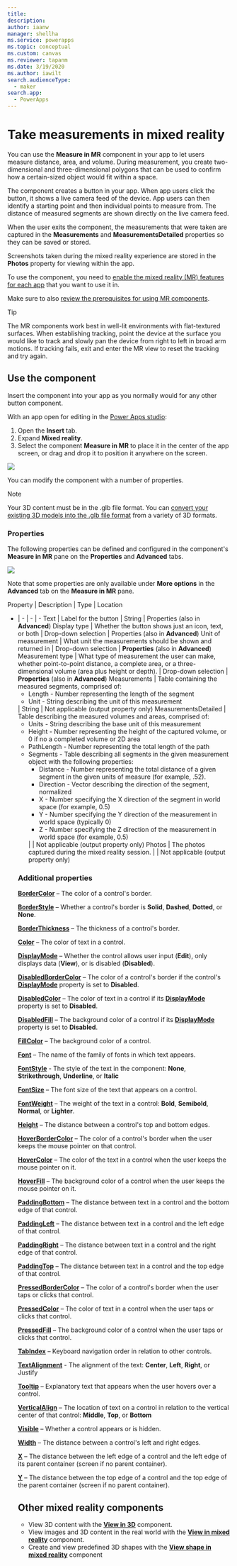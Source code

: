 ```yaml
---
title: 
description: 
author: iaanw
manager: shellha
ms.service: powerapps
ms.topic: conceptual
ms.custom: canvas
ms.reviewer: tapanm
ms.date: 3/19/2020
ms.author: iawilt
search.audienceType: 
  - maker
search.app: 
  - PowerApps
---
```

# Take measurements in mixed reality

You can use the **Measure in MR** component in your app to let users measure distance, area, and volume. During measurement, you create two-dimensional and three-dimensional polygons that can be used to confirm how a certain-sized object would fit within a space.

The component creates a button in your app. When app users click the button, it shows a live camera feed of the device. App users can then identify a starting point and then individual points to measure from. The distance of measured segments are shown directly on the live camera feed.

When the user exits the component, the measurements that were taken are captured in the **Measurements** and **MeasurementsDetailed** properties so they can be saved or stored.

Screenshots taken during the mixed reality experience are stored in the **Photos** property for viewing within the app.

To use the component, you need to [enable the mixed reality (MR) features for each app](#enable-the-mixed-reality-features-for-each-app) that you want to use it in.

Make sure to also [review the prerequisites for using MR components](mixed-reality-overview.md#prerequisites).

>[!TIP]
> The MR components work best in well-lit environments with flat-textured surfaces. When establishing tracking, point the device at the surface you would like to track and slowly pan the device from right to left in broad arm motions. If tracking fails, exit and enter the MR view to reset the tracking and try again.

## Use the component

Insert the component into your app as you normally would for any other button component.

With an app open for editing in the [Power Apps studio](https://preview.create.powerapps.com):

1. Open the **Insert** tab.
2. Expand **Mixed reality**.
3. Select the component **Measure in MR** to place it in the center of the app screen, or drag and drop it to position it anywhere on the screen.

  ![](./media/augmented-measure/augmented-measure.png)

You can modify the component with a number of properties.

>[!NOTE]
>Your 3D content must be in the .glb file format. You can [convert your existing 3D models into the .glb file format](/dynamics365/mixed-reality/import-tool/) from a variety of 3D formats.

### Properties

The following properties can be defined and configured in the component's **Measure in MR** pane on the **Properties** and **Advanced** tabs.

![](./media/augmented-measure/augmented-measure-properties.png)

Note that some properties are only available under **More options** in the **Advanced** tab on the **Measure in MR** pane.

Property | Description | Type | Location
- | - | - | -
Text | Label for the button | String | Properties (also in **Advanced**)
Display type | Whether the button shows just an icon, text, or both | Drop-down selection | Properties (also in **Advanced**)
Unit of measurement | What unit the measurements should be shown and returned in | Drop-down selection | **Properties** (also in **Advanced**)
Measurement type | What type of measurement the user can make, whether point-to-point distance, a complete area, or a three-dimensional volume (area plus height or depth). | Drop-down selection | **Properties** (also in **Advanced**)
Measurements | Table containing the measured segments, comprised of: <ul><li>Length - Number representing the length of the segment</li><li>Unit - String describing the unit of this measurement</li></ul> | String | Not applicable (output property only)
MeasurementsDetailed | Table describing the measured volumes and areas, comprised of:<ul><li>Units - String describing the base unit of this measurement</li><li>Height - Number representing the height of the captured volume, or 0 if no a completed volume or 2D area</li><li>PathLength - Number representing the total length of the path</li><li>Segments - Table describing all segments in the given measurement object with the following properties:<ul><li>Distance - Number representing the total distance of a given segment in the given units of measure (for example, .52).</li><li>Direction - Vector describing the direction of the segment, normalized</li><li>X - Number specifying the X direction of the segment in world space (for example, 0.5)</li><li>Y - Number specifying the Y direction of the measurement in world space (typically 0)</li><li>Z - Number specifying the Z direction of the measurement in world space (for example, 0.5)</li></ul></li></li> | | Not applicable (output property only)
Photos | The photos captured during the mixed reality session. | | Not applicable (output property only)

### Additional properties

**[BorderColor](./controls/properties-color-border.md)** – The color of a control's border.

**[BorderStyle](./controls/properties-color-border.md)** – Whether a control's border is **Solid**, **Dashed**, **Dotted**, or **None**.

**[BorderThickness](./controls/properties-color-border.md)** – The thickness of a control's border.

**[Color](./controls/properties-color-border.md)** – The color of text in a control.

**[DisplayMode](./controls/properties-core.md)** – Whether the control allows user input (**Edit**), only displays data (**View**), or is disabled (**Disabled**).

**[DisabledBorderColor](./controls/properties-color-border.md)** – The color of a control's border if the control's **[DisplayMode](./controls/properties-core.md)** property is set to **Disabled**.

**[DisabledColor](./controls/properties-color-border.md)** – The color of text in a control if its **[DisplayMode](./controls/properties-core.md)** property is set to **Disabled**.

**[DisabledFill](./controls/properties-color-border.md)** – The background color of a control if its **[DisplayMode](./controls/properties-core.md)** property is set to **Disabled**.

**[FillColor](./controls/properties-color-border.md)** – The background color of a control.

**[Font](./controls/properties-text.md)** – The name of the family of fonts in which text appears.

**[FontStyle](./controls/properties-text.md)** - The style of the text in the component: **None**, **Strikethrough**, **Underline**, or **Italic**

**[FontSize](./controls/properties-text.md)** – The font size of the text that appears on a control.

**[FontWeight](./controls/properties-text.md)** – The weight of the text in a control: **Bold**, **Semibold**, **Normal**, or **Lighter**.

**[Height](./controls/properties-size-location.md)** – The distance between a control's top and bottom edges.

**[HoverBorderColor](./controls/properties-color-border.md)** – The color of a control's border when the user keeps the mouse pointer on that control.

**[HoverColor](./controls/properties-color-border.md)** – The color of the text in a control when the user keeps the mouse pointer on it.

**[HoverFill](./controls/properties-color-border.md)** – The background color of a control when the user keeps the mouse pointer on it.

**[PaddingBottom](./controls/properties-size-location.md)** – The distance between text in a control and the bottom edge of that control.

**[PaddingLeft](./controls/properties-size-location.md)** – The distance between text in a control and the left edge of that control.

**[PaddingRight](./controls/properties-size-location.md)** – The distance between text in a control and the right edge of that control.

**[PaddingTop](./controls/properties-size-location.md)** – The distance between text in a control and the top edge of that control.

**[PressedBorderColor](./controls/properties-color-border.md)** – The color of a control's border when the user taps or clicks that control.

**[PressedColor](./controls/properties-color-border.md)** – The color of text in a control when the user taps or clicks that control.

**[PressedFill](./controls/properties-color-border.md)** – The background color of a control when the user taps or clicks that control.

**[TabIndex](./controls/properties-accessibility.md)** – Keyboard navigation order in relation to other controls.

**[TextAlignment](./controls/properties-text.md)** - The alignment of the text: **Center**, **Left**, **Right**, or Justify

**[Tooltip](./controls/properties-core.md)** – Explanatory text that appears when the user hovers over a control.

**[VerticalAlign](./controls/properties-text.md)** – The location of text on a control in relation to the vertical center of that control: **Middle**, **Top**, or **Bottom**

**[Visible](./controls/properties-core.md)** – Whether a control appears or is hidden.

**[Width](./controls/properties-size-location.md)** – The distance between a control's left and right edges.

**[X](./controls/properties-size-location.md)** – The distance between the left edge of a control and the left edge of its parent container (screen if no parent container).

**[Y](./controls/properties-size-location.md)** – The distance between the top edge of a control and the top edge of the parent container (screen if no parent container).

## Other mixed reality components

- View 3D content with the **[View in 3D](mixed-reality-component-view-3d.md)** component.
- View images and 3D content in the real world with the **[View in mixed reality](mixed-reality-component-view-mr.md)** component.
- Create and view predefined 3D shapes with the **[View shape in mixed reality](mixed-reality-component-view-shape.md)** component

